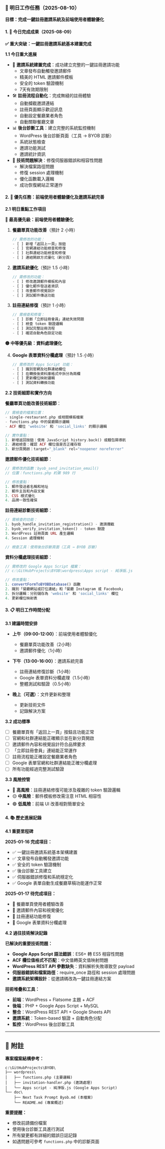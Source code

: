 ### 📌 明日工作任務（2025-08-10）

**目標：完成一鍵註冊邀請系統及前端使用者體驗優化**

#### 1. 🎉 今日完成成果（2025-08-09）

**✅ 重大突破：一鍵註冊邀請系統基本建置完成**

**1.1 今日重大進展**

* 🔧 **邀請系統建置完成**：成功建立完整的一鍵註冊邀請功能
  - 文章發布自動觸發邀請郵件
  - 精美的 HTML 邀請郵件模板
  - 安全的 token 驗證機制
  - 7天有效期限制
* 🛠️ **註冊流程自動化**：完成無縫的註冊體驗
  - 自動攔截邀請連結
  - 註冊頁面顯示歡迎訊息
  - 自動設定餐廳業者角色
  - 自動關聯餐廳文章
* 📊 **後台診斷工具**：建立完整的系統監控機制
  - WordPress 後台診斷頁面（工具 → BYOB 診斷）
  - 系統狀態檢查
  - 邀請功能測試
  - 邀請統計資訊
* 🚧 **技術問題解決**：修復伺服器錯誤和相容性問題
  - 解決檔案路徑問題
  - 修復 session 處理機制
  - 優化函數載入邏輯
  - 成功恢復網站正常運作

#### 2. 🚨 優先任務：前端使用者體驗優化及邀請系統完善

**2.1 明日重點工作項目**

**🔴 最高優先級：前端使用者體驗優化**

1. **餐廳單頁功能改善**（預計 2 小時）
   ```php
   // 需修改的功能：
   - [ ] 新增「返回上一頁」按鈕
   - [ ] 官網連結功能檢查和修復  
   - [ ] 社群連結功能檢查和修復
   - [ ] 連結開啟方式優化（新分頁）
   ```

2. **邀請系統優化**（預計 1.5 小時）
   ```php
   // 需修改的功能：
   - [ ] 修改邀請郵件模板和內容
   - [ ] 優化郵件發送者資訊
   - [ ] 改善郵件視覺設計
   - [ ] 測試郵件傳送功能
   ```

3. **註冊連結修復**（預計 1 小時）
   ```php
   // 需檢查和修復：
   - [ ] 診斷「立即註冊會員」連結失效問題
   - [ ] 檢查 token 驗證邏輯
   - [ ] 測試完整註冊流程
   - [ ] 確認自動角色設定功能
   ```

**🟡 中等優先級：資料處理優化**

4. **Google 表單資料分欄處理**（預計 1.5 小時）
   ```javascript
   // 需修改的 Apps Script 功能：
   - [ ] 識別官網及社群連結欄位
   - [ ] 在轉換後資料庫格式中拆分為兩欄
   - [ ] 更新欄位映射邏輯
   - [ ] 測試資料轉換功能
   ```

**2.2 技術細節和實作方向**

**餐廳單頁功能改善技術細節**：
```php
// 需檢查的檔案位置：
- single-restaurant.php 或相關模板檔案
- functions.php 中的餐廳顯示邏輯
- ACF 欄位 'website' 和 'social_links' 的顯示邏輯

// 實作重點：
1. 新增返回按鈕：使用 JavaScript history.back() 或麵包屑導航
2. 連結檢查：確認 ACF 欄位值是否正確存取
3. 新分頁開啟：target="_blank" rel="noopener noreferrer"
```

**邀請郵件優化技術細節**：
```php
// 需修改的函數：byob_send_invitation_email()
// 位置：functions.php 約第 989 行

// 修改重點：
1. 郵件發送者名稱和地址
2. 郵件主旨和內容文案
3. CSS 樣式優化
4. 品牌一致性確保
```

**註冊連結診斷技術細節**：
```php
// 需檢查的功能：
1. byob_handle_invitation_registration() - 邀請攔截
2. byob_verify_invitation_token() - token 驗證  
3. WordPress 註冊頁面 URL 產生邏輯
4. Session 處理機制

// 檢查工具：使用後台診斷頁面（工具 → BYOB 診斷）
```

**資料分欄處理技術細節**：
```javascript
// 需修改的 Google Apps Script 檔案：
// c:\GitHubProjects\BYOB\wordpress\Apps script - 純淨版.js

// 修改重點：
1. convertFormToBYOBDatabase() 函數
2. 識別「餐廳網站或訂位連結」和「餐廳 Instagram 或 Facebook」
3. 拆分邏輯：分別儲存為 'website' 和 'social_links' 欄位
4. 更新欄位映射表
```

#### 3. 📋 明日工作時間分配

**3.1 建議時間安排**

- **上午（09:00-12:00）**：前端使用者體驗優化
  - 餐廳單頁功能改善（2小時）
  - 邀請郵件優化（1小時）

- **下午（13:00-16:00）**：邀請系統完善  
  - 註冊連結修復診斷（1小時）
  - Google 表單資料分欄處理（1.5小時）
  - 整體測試和驗證（0.5小時）

- **晚上（可選）**：文件更新和整理
  - 更新技術文件
  - 記錄解決方案

**3.2 成功標準**

- [ ] 餐廳單頁有「返回上一頁」按鈕且功能正常
- [ ] 官網和社群連結能正確顯示並在新分頁開啟
- [ ] 邀請郵件內容和視覺設計符合品牌要求
- [ ] 「立即註冊會員」連結能正常運作
- [ ] 註冊流程能正確設定餐廳業者角色
- [ ] Google 表單官網和社群連結能正確分欄處理
- [ ] 所有功能經過完整測試驗證

**3.3 風險控管**

- 🔴 **高風險**：註冊連結修復可能涉及複雜的 token 驗證邏輯
- 🟡 **中風險**：郵件模板修改需注意 HTML 相容性
- 🟢 **低風險**：前端 UI 改善相對簡單安全

#### 4. 📚 歷史進展記錄

**4.1 重要里程碑**

**2025-01-16 完成項目：**
* ✅ 一鍵註冊邀請系統基本架構建置
* ✅ 文章發布自動觸發邀請功能
* ✅ 安全的 token 驗證機制
* ✅ 後台診斷工具建立
* ✅ 伺服器錯誤修復和系統穩定化
* ✅ Google 表單自動生成餐廳草稿功能運作正常

**2025-01-17 待完成項目：**
* 🔄 餐廳單頁使用者體驗改善  
* 🔄 邀請郵件內容和視覺優化
* 🔄 註冊連結功能修復
* 🔄 Google 表單資料分欄處理

**4.2 過往技術解決記錄**

**已解決的重要技術問題：**

* **Google Apps Script 語法錯誤**：ES6+ 轉 ES5 相容性問題
* **ACF 欄位值格式不匹配**：中文值轉英文值映射問題  
* **WordPress REST API 參數缺失**：資料解析失敗導致空 payload
* **伺服器錯誤和檔案路徑**：require_once 路徑和 session 處理問題
* **邀請系統架構設計**：從邀請碼改為一鍵註冊連結方案

**技術堆疊和工具：**
- **前端**：WordPress + Flatsome 主題 + ACF
- **後端**：PHP + Google Apps Script + MySQL  
- **整合**：WordPress REST API + Google Sheets API
- **邀請系統**：Token-based 驗證 + 自動角色分配
- **監控**：WordPress 後台診斷工具

---

## 📝 附註

**專案檔案結構參考：**
```
c:\GitHubProjects\BYOB\
├── wordpress\
│   ├── functions.php (主要邏輯)
│   ├── invitation-handler.php (邀請處理)
│   └── Apps script - 純淨版.js (Google Apps Script)
└── doc\
    ├── Next Task Prompt Byob.md (本檔案)
    └── README.md (專案概述)
```

**重要提醒：**
- 修改前請備份檔案
- 使用後台診斷工具進行測試
- 所有變更都有詳細的錯誤日誌記錄
- 如遇問題可參考 `functions.php` 中的診斷頁面